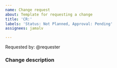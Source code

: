 ```yaml
---
name: Change request
about: Template for requesting a change
title: 'CR:'
labels: 'Status: Not Planned, Approval: Pending'
assignees: jamalv

---
```


Requested by: @requester

### Change description
